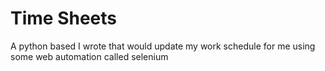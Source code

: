 # Time Sheets 

A python based I wrote that would update my work schedule for me using some web automation called selenium 
